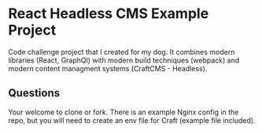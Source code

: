 # React Headless CMS Example Project

Code challenge project that I created for my dog. It combines modern libraries (React, GraphQl) with modern build techniques (webpack) and modern content managment systems (CraftCMS - Headless).

## Questions

Your welcome to clone or fork. There is an example Nginx config in the repo, but you will need to create an env file for Craft (example file included).
